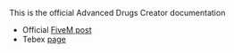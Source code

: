 This is the official Advanced Drugs Creator documentation

- Official [FiveM post](https://forum.cfx.re/t/esx-advanced-drugs-creator-in-game-drug-creation-menu-without-server-restart/1885920)
- Tebex [page](https://jaksam1074-fivem-scripts.tebex.io/category/1712794)